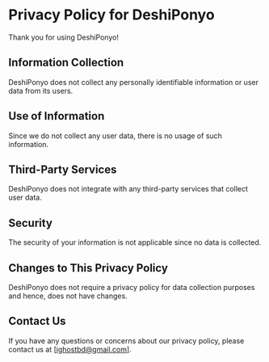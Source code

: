  
# Privacy Policy for DeshiPonyo

Thank you for using DeshiPonyo!

## Information Collection

DeshiPonyo does not collect any personally identifiable information or user data from its users.

## Use of Information

Since we do not collect any user data, there is no usage of such information.

## Third-Party Services

DeshiPonyo does not integrate with any third-party services that collect user data.

## Security

The security of your information is not applicable since no data is collected.

## Changes to This Privacy Policy

DeshiPonyo does not require a privacy policy for data collection purposes and hence, does not have changes.

## Contact Us

If you have any questions or concerns about our privacy policy, please contact us at [ighostbd@gmail.com].
